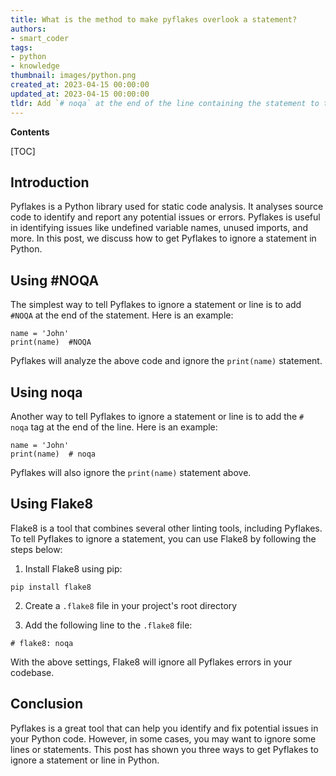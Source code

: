 ```yaml
---
title: What is the method to make pyflakes overlook a statement?
authors:
- smart_coder
tags:
- python
- knowledge
thumbnail: images/python.png
created_at: 2023-04-15 00:00:00
updated_at: 2023-04-15 00:00:00
tldr: Add `# noqa` at the end of the line containing the statement to tell Pyflakes to ignore it.
---
```


**Contents**

[TOC]

## Introduction

Pyflakes is a Python library used for static code analysis. It analyses source code to identify and report any potential issues or errors. Pyflakes is useful in identifying issues like undefined variable names, unused imports, and more. In this post, we discuss how to get Pyflakes to ignore a statement in Python.

## Using #NOQA

The simplest way to tell Pyflakes to ignore a statement or line is to add `#NOQA` at the end of the statement. Here is an example:

```
name = 'John'
print(name)  #NOQA
```

Pyflakes will analyze the above code and ignore the `print(name)` statement.

## Using noqa

Another way to tell Pyflakes to ignore a statement or line is to add the `# noqa` tag at the end of the line. Here is an example:

```
name = 'John'
print(name)  # noqa
```

Pyflakes will also ignore the `print(name)` statement above.

## Using Flake8

Flake8 is a tool that combines several other linting tools, including Pyflakes. To tell Pyflakes to ignore a statement, you can use Flake8 by following the steps below:

1. Install Flake8 using pip:

```
pip install flake8
```

2. Create a `.flake8` file in your project's root directory

3. Add the following line to the `.flake8` file:

```
# flake8: noqa
```

With the above settings, Flake8 will ignore all Pyflakes errors in your codebase.

## Conclusion

Pyflakes is a great tool that can help you identify and fix potential issues in your Python code. However, in some cases, you may want to ignore some lines or statements. This post has shown you three ways to get Pyflakes to ignore a statement or line in Python.
